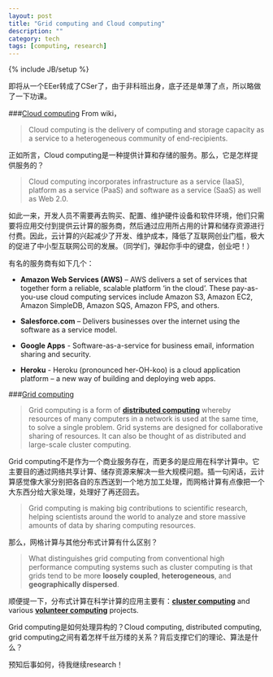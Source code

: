 ```yaml
---
layout: post
title: "Grid computing and Cloud computing"
description: ""
category: tech
tags: [computing, research]
---
```

{% include JB/setup %}

即将从一个EEer转成了CSer了，由于非科班出身，底子还是单薄了点，所以略做了一下功课。

###[Cloud computing][1]
From wiki，

>Cloud computing is the delivery of computing and storage capacity as a service to a heterogeneous community of end-recipients.

正如所言，Cloud computing是一种提供计算和存储的服务。那么，它是怎样提供服务的？

>Cloud computing incorporates infrastructure as a service (IaaS), platform as a service (PaaS) and software as a service (SaaS) as well as Web 2.0.

如此一来，开发人员不需要再去购买、配置、维护硬件设备和软件环境，他们只需要将应用交付到提供云计算的服务商，然后通过应用所占用的计算和储存资源进行付费。因此，云计算的兴起减少了开发、维护成本，降低了互联网创业门槛，极大的促进了中小型互联网公司的发展。（同学们，弹起你手中的键盘，创业吧！）

有名的服务商有如下几个：

- **Amazon Web Services (AWS)** – AWS delivers a set of services that together form a reliable, scalable platform ‘in the cloud’. These pay-as-you-use cloud computing services include Amazon S3, Amazon EC2, Amazon SimpleDB, Amazon SQS, Amazon FPS, and others.

- **Salesforce.com** – Delivers businesses over the internet using the software as a service model.

- **Google Apps** - Software-as-a-service for business email, information sharing and security.

- **Heroku** - Heroku (pronounced her-OH-koo) is a cloud application platform – a new way of building and deploying web apps.


###[Grid computing][3]

>Grid computing is a form of [**distributed computing**][4] whereby resources of many computers in a network is used at the same time, to solve a single problem. Grid systems are designed for collaborative sharing of resources. It can also be thought of as distributed and large-scale cluster computing.

Grid computing不是作为一个商业服务存在，而更多的是应用在科学计算中。它主要目的通过网络共享计算、储存资源来解决一些大规模问题。插一句闲话，云计算感觉像大家分别把各自的东西送到一个地方加工处理，而网格计算有点像把一个大东西分给大家处理，处理好了再还回去。

>Grid computing is making big contributions to scientific research, helping scientists around the world to analyze and store massive amounts of data by sharing computing resources.

那么，网格计算与其他分布式计算有什么区别？

>What distinguishes grid computing from conventional high performance computing systems such as cluster computing is that grids tend to be more **loosely coupled**, **heterogeneous**, and **geographically dispersed**.

顺便提一下，分布式计算在科学计算的应用主要有：[**cluster computing**][5] and various [**volunteer computing**][6] projects.

Grid computing是如何处理异构的？Cloud computing, distributed computing, grid computing之间有着怎样千丝万缕的关系？背后支撑它们的理论、算法是什么？

预知后事如何，待我继续research！

[1]:http://en.wikipedia.org/wiki/Cloud_computing
[3]:http://en.wikipedia.org/wiki/Grid_computing
[4]:http://en.wikipedia.org/wiki/Distributed_computing
[5]:http://en.wikipedia.org/wiki/Cluster_computing
[6]:http://en.wikipedia.org/wiki/Volunteer_computing